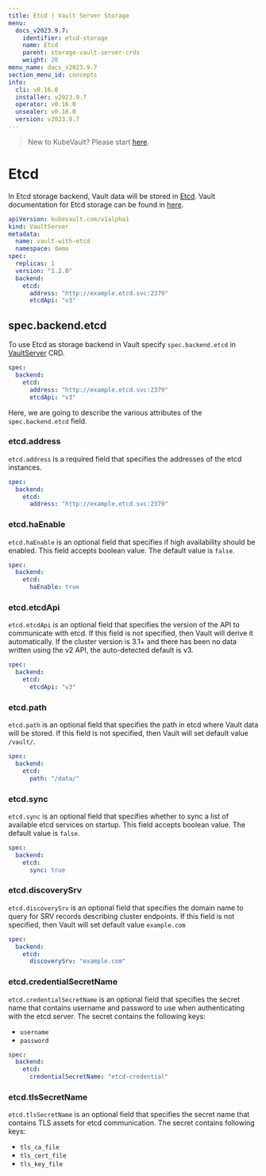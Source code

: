 ```yaml
---
title: Etcd | Vault Server Storage
menu:
  docs_v2023.9.7:
    identifier: etcd-storage
    name: Etcd
    parent: storage-vault-server-crds
    weight: 20
menu_name: docs_v2023.9.7
section_menu_id: concepts
info:
  cli: v0.16.0
  installer: v2023.9.7
  operator: v0.16.0
  unsealer: v0.16.0
  version: v2023.9.7
---
```


> New to KubeVault? Please start [here](/docs/v2023.9.7/concepts/README).

# Etcd

In Etcd storage backend, Vault data will be stored in [Etcd](https://etcd.io/). Vault documentation for Etcd storage can be found in [here](https://www.vaultproject.io/docs/configuration/storage/etcd.html).

```yaml
apiVersion: kubevault.com/v1alpha1
kind: VaultServer
metadata:
  name: vault-with-etcd
  namespace: demo
spec:
  replicas: 1
  version: "1.2.0"
  backend:
    etcd:
      address: "http://example.etcd.svc:2379"
      etcdApi: "v3"
```

## spec.backend.etcd

To use Etcd as storage backend in Vault specify `spec.backend.etcd` in [VaultServer](/docs/v2023.9.7/concepts/vault-server-crds/vaultserver) CRD.

```yaml
spec:
  backend:
    etcd:
      address: "http://example.etcd.svc:2379"
      etcdApi: "v3"
```

Here, we are going to describe the various attributes of the `spec.backend.etcd` field.

### etcd.address

`etcd.address` is a required field that specifies the addresses of the etcd instances.

```yaml
spec:
  backend:
    etcd:
      address: "http://example.etcd.svc:2379"
```

### etcd.haEnable

`etcd.haEnable` is an optional field that specifies if high availability should be enabled. This field accepts boolean value. The default value is `false`.

```yaml
spec:
  backend:
    etcd:
      haEnable: true
```

### etcd.etcdApi

`etcd.etcdApi` is an optional field that specifies the version of the API to communicate with etcd. If this field is not specified, then Vault will derive it automatically. If the cluster version is 3.1+ and there has been no data written using the v2 API, the auto-detected default is v3.

```yaml
spec:
  backend:
    etcd:
      etcdApi: "v3"
```

### etcd.path

`etcd.path` is an optional field that specifies the path in etcd where Vault data will be stored. If this field is not specified, then Vault will set default value `/vault/`.

```yaml
spec:
  backend:
    etcd:
      path: "/data/"
```

### etcd.sync

`etcd.sync` is an optional field that specifies whether to sync a list of available etcd services on startup. This field accepts boolean value. The default value is `false`.

```yaml
spec:
  backend:
    etcd:
      sync: true
```

### etcd.discoverySrv

`etcd.discoverySrv` is an optional field that specifies the domain name to query for SRV records describing cluster endpoints. If this field is not specified, then Vault will set default value `example.com`

```yaml
spec:
  backend:
    etcd:
      discoverySrv: "example.com"
```

### etcd.credentialSecretName

`etcd.credentialSecretName` is an optional field that specifies the secret name that contains username and password to use when authenticating with the etcd server. The secret contains the following keys: 

- `username`
- `password`

```yaml
spec:
  backend:
    etcd:
      credentialSecretName: "etcd-credential"
```

### etcd.tlsSecretName

`etcd.tlsSecretName` is an optional field that specifies the secret name that contains TLS assets for etcd communication. The secret contains following keys:

- `tls_ca_file`
- `tls_cert_file`
- `tls_key_file`
